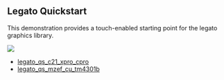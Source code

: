 ## Legato Quickstart

This demonstration provides a touch-enabled starting point for the legato graphics library. 

![](https://microchip-mplab-harmony.github.io/gfx/aria_quickstart_screen.png)

* [legato_qs_c21_xpro_cpro](https://github.com/automaate/legato_qs_c21_xpro_cpro/blob/53629035e79146fb999bdbf258ca8843482cf00c/README.md)
* [legato_qs_mzef_cu_tm4301b](legato_qs_mzef_cu_tm4301b/readme.md)

